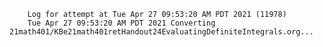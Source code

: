         Log for attempt at Tue Apr 27 09:53:20 AM PDT 2021 (11978)
        Tue Apr 27 09:53:20 AM PDT 2021 Converting 21math401/KBe21math401retHandout24EvaluatingDefiniteIntegrals.org...
